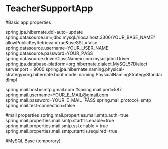 # TeacherSupportApp

#Basic app properties

spring.jpa.hibernate.ddl-auto=update
spring.datasource.url=jdbc:mysql://localhost:3306/YOUR_BASE_NAME?allowPublicKeyRetrieval=true&useSSL=false
spring.datasource.username=YOUR_USER_NAME
spring.datasource.password=YOUR_PASS
spring.datasource.driverClassName=com.mysql.jdbc.Driver
spring.jpa.database-platform=org.hibernate.dialect.MySQL57Dialect
server.port = 9000
spring.jpa.hibernate.naming.physical-strategy=org.hibernate.boot.model.naming.PhysicalNamingStrategyStandardImpl



spring.mail.host=smtp.gmail.com
#spring.mail.port=587
spring.mail.username=YOUR_E_MAIL@gmail.com
spring.mail.password=YOUR_E_MAIL_PASS
spring.mail.protocol=smtp
spring.mail.test-connection=false


#mail properties
spring.mail.properties.mail.smtp.auth=true
spring.mail.properties.mail.smtp.starttls.enable=true
spring.mail.properties.mail.smtp.ssl.enable = true
spring.mail.properties.mail.smtp.starttls.required=true


#MySQL Base (temporary)
